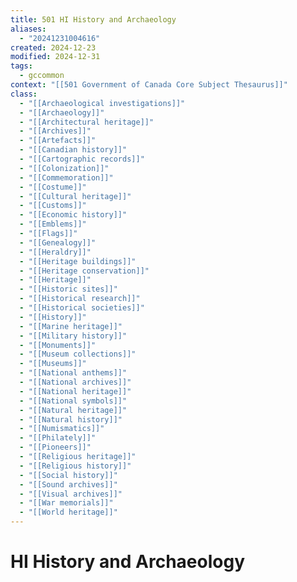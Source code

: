 ```yaml
---
title: 501 HI History and Archaeology
aliases:
  - "20241231004616"
created: 2024-12-23
modified: 2024-12-31
tags:
  - gccommon
context: "[[501 Government of Canada Core Subject Thesaurus]]"
class:
  - "[[Archaeological investigations]]"
  - "[[Archaeology]]"
  - "[[Architectural heritage]]"
  - "[[Archives]]"
  - "[[Artefacts]]"
  - "[[Canadian history]]"
  - "[[Cartographic records]]"
  - "[[Colonization]]"
  - "[[Commemoration]]"
  - "[[Costume]]"
  - "[[Cultural heritage]]"
  - "[[Customs]]"
  - "[[Economic history]]"
  - "[[Emblems]]"
  - "[[Flags]]"
  - "[[Genealogy]]"
  - "[[Heraldry]]"
  - "[[Heritage buildings]]"
  - "[[Heritage conservation]]"
  - "[[Heritage]]"
  - "[[Historic sites]]"
  - "[[Historical research]]"
  - "[[Historical societies]]"
  - "[[History]]"
  - "[[Marine heritage]]"
  - "[[Military history]]"
  - "[[Monuments]]"
  - "[[Museum collections]]"
  - "[[Museums]]"
  - "[[National anthems]]"
  - "[[National archives]]"
  - "[[National heritage]]"
  - "[[National symbols]]"
  - "[[Natural heritage]]"
  - "[[Natural history]]"
  - "[[Numismatics]]"
  - "[[Philately]]"
  - "[[Pioneers]]"
  - "[[Religious heritage]]"
  - "[[Religious history]]"
  - "[[Social history]]"
  - "[[Sound archives]]"
  - "[[Visual archives]]"
  - "[[War memorials]]"
  - "[[World heritage]]"
---
```

# HI History and Archaeology
